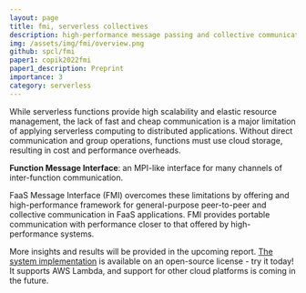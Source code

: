 ```yaml
---
layout: page
title: fmi, serverless collectives
description: high-performance message passing and collective communication 
img: /assets/img/fmi/overview.png
github: spcl/fmi
paper1: copik2022fmi
paper1_description: Preprint
importance: 3
category: serverless
---
```


While serverless functions provide high scalability and elastic resource management,
the lack of fast and cheap communication is a major limitation of applying serverless
computing to distributed applications. Without direct communication and group operations,
functions must use cloud storage, resulting in cost and performance overheads.

<div style="vertical-align:middle; text-align:center">
  <a href="/assets/img/fmi/overview.png">
    <img class="img-fluid rounded z-depth-1" src="{{ '/assets/img/fmi/overview.png' | relative_url }}" alt="" title="ZooKeeper system model."/>
  </a>
</div>
<div class="caption">
  <b>Function Message Interface</b>: an MPI-like interface for many channels of inter-function communication.
</div>

FaaS Message Interface (FMI) overcomes these limitations
by offering and high-performance framework for general-purpose peer-to-peer
and collective communication in FaaS applications.
FMI provides portable communication with performance closer to that offered by high-performance systems.

More insights and results will be provided in the upcoming report.
[The system implementation](https://github.com/spcl/fami) is available on an open-source license - try it today!
It supports AWS Lambda, and support for other cloud platforms is coming in the future.
